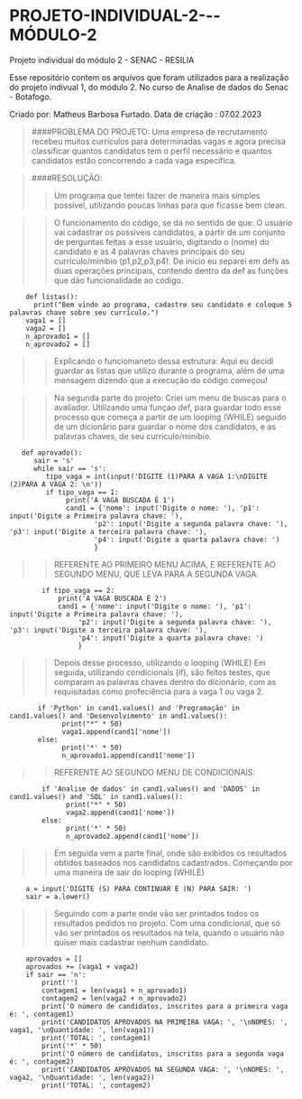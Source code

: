 # PROJETO-INDIVIDUAL-2---MÓDULO-2
Projeto individual do módulo 2 - SENAC - RESILIA

Esse repositório contem os arquivos que foram utilizados para a realização do projeto indivual 1, do módulo 2.
No curso de Analise de dados do Senac - Botafogo.

Criado por: Matheus Barbosa Furtado.
Data de criação : 07.02.2023

>####PROBLEMA DO PROJETO:
>Uma empresa de recrutamento recebeu muitos currículos
para determinadas vagas e agora precisa classificar
quantos candidatos tem o perfil necessário e quantos
candidatos estão concorrendo a cada vaga específica.
>> 

>####RESOLUÇÃO:
>
>>Um programa que tentei fazer de maneira mais simples possível, utilizando poucas linhas para que ficasse bem clean.

>>O funcionamento do código, se dá no sentido de que: O usuário vai cadastrar os possíveis candidatos, a partir de um conjunto de perguntas feitas a esse usuário, digitando o (nome) do candidato e as 4 palavras chaves principais do seu currículo/minibio (p1,p2,p3,p4).
De início eu separei em defs as duas operações principais, contendo dentro da def as funções que dão funcionalidade ao código.

        def listas():
          print("Bem vindo ao programa, cadastre seu candidato e coloque 5 palavras chave sobre seu currículo.")
        vaga1 = []
        vaga2 = []
        n_aprovado1 = []
        n_aprovado2 = []

>>Explicando o funciomaneto dessa estrutura: 
>>Aqui eu decidi guardar as listas que utilizo durante o programa, além de uma mensagem dizendo que a execução do
código começou!



>> Na segunda parte do projeto: Criei um menu de buscas para o avaliador.
Utilizando uma funçao def, para guardar todo esse processo que começa a partir de um looping (WHILE)
seguido de um dícionário para guardar o nome dos candidatos, e as palavras chaves, de seu currículo/minibio.


       def aprovado():
          sair = 's'
          while sair == 's':
             tipo_vaga = int(input('DIGITE (1)PARA A VAGA 1:\nDIGITE (2)PARA A VAGA 2: \n'))
             if tipo_vaga == 1:
                  print('A VAGA BUSCADA É 1')
                  cand1 = {'nome': input('Digite o nome: '), 'p1': input('Digite a Primeira palavra chave: '),
                         'p2': input('Digite a segunda palavra chave: '), 'p3': input('Digite a terceira palavra chave: '),
                         'p4': input('Digite a quarta palavra chave: ')
                         }
>>REFERENTE AO PRIMEIRO MENU ACIMA, E REFERENTE AO SEGUNDO MENU, QUE LEVA PARA A SEGUNDA VAGA.

            if tipo_vaga == 2:
                print('A VAGA BUSCADA É 2')
                cand1 = {'nome': input('Digite o nome: '), 'p1': input('Digite a Primeira palavra chave: '),
                     'p2': input('Digite a segunda palavra chave: '), 'p3': input('Digite a terceira palavra chave: '),
                     'p4': input('Digite a quarta palavra chave: ')
                     }

>>Depois desse processo, utilizando o looping (WHILE)
Em seguida, utilizando condicionais (if), são feitos testes, que comparam as palavras chaves dentro do dicionário, com as
requisitadas como profeciência para a vaga 1 ou vaga 2.

           if 'Python' in cand1.values() and 'Programação' in cand1.values() and 'Desenvolvimento' in and1.values():
                 print("*" * 50)
                 vaga1.append(cand1['nome'])
           else:
                 print('*' * 50)
                 n_aprovado1.append(cand1['nome'])
                   
>>REFERENTE AO SEGUNDO MENU DE CONDICIONAIS:

            if 'Analise de dados' in cand1.values() and 'DADOS' in cand1.values() and 'SQL' in cand1.values():
                  print("*" * 50)
                  vaga2.append(cand1['nome'])
            else:
                  print('*' * 50)
                  n_aprovado2.append(cand1['nome'])

>> Em seguida vem a parte final, onde são exibidos os resultados obtidos baseados nos candidatos cadastrados.
>> Começando por uma maneira de sair do looping (WHILE)

        a = input('DIGITE (S) PARA CONTINUAR E (N) PARA SAIR: ')
        sair = a.lower()
        
>>Seguindo com a parte onde vão ser printados todos os resultados pedidos no projeto.
>> Com uma condicional, que só vão ser printados os resultados na tela, quando o usuário não quiser mais cadastrar nenhum candidato.

        aprovados = []
        aprovados += (vaga1 + vaga2)
        if sair == 'n':
            print('')
            contagem1 = len(vaga1 + n_aprovado1)
            contagem2 = len(vaga2 + n_aprovado2)
            print('O número de candidatos, inscritos para a primeira vaga é: ', contagem1)
            print('CANDIDATOS APROVADOS NA PRIMEIRA VAGA: ', '\nNOMES: ', vaga1, '\nQuantidade: ', len(vaga1))
            print('TOTAL: ', contagem1)
            print('*' * 50)
            print('O número de candidatos, inscritos para a segunda vaga é: ', contagem2)
            print('CANDIDATOS APROVADOS NA SEGUNDA VAGA: ', '\nNOMES: ', vaga2, '\nQuantidade: ', len(vaga2))
            print('TOTAL: ', contagem2)
